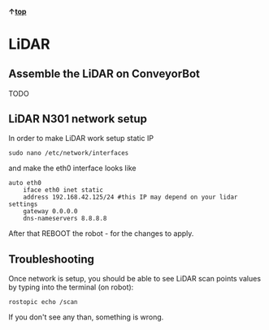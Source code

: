#### &uarr;[top](https://ubiquityrobotics.github.io/ConveyorBot_learn/)

# LiDAR

## Assemble the LiDAR on ConveyorBot

TODO

## LiDAR N301 network setup

In order to make LiDAR work setup static IP
	
	sudo nano /etc/network/interfaces

and make the eth0 interface looks like

	auto eth0
		iface eth0 inet static
		address 192.168.42.125/24 #this IP may depend on your lidar settings
		gateway 0.0.0.0
		dns-nameservers 8.8.8.8

After that REBOOT the robot - for the changes to apply.

## Troubleshooting

Once network is setup, you should be able to see LiDAR scan points values by typing into the terminal (on robot):

	rostopic echo /scan
	
If you don't see any than, something is wrong.
